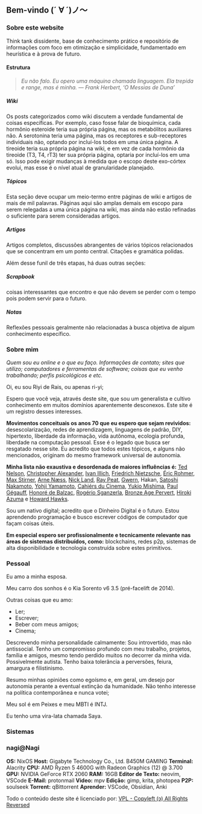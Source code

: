 ## Bem-vindo (´ ∀ ´)ノ～
### Sobre este website

Think tank dissidente, base de conhecimento prático e repositório de informações com foco em otimização e simplicidade, fundamentado em heurística e à prova de futuro.

#### Estrutura

>_Eu não falo. Eu opero uma máquina chamada linguagem. Ela trepida e range, mas é minha. — Frank Herbert, ‘O Messias de Duna’_

##### Wiki
Os posts categorizados como wiki discutem a verdade fundamental de coisas específicas. Por exemplo, caso fosse falar de bioquímica, cada hormônio esteroide teria sua própria página, mas os metabólitos auxiliares não. A serotonina teria uma página, mas os receptores e sub-receptores individuais não, optando por incluí-los todos em uma única página. A tireoide teria sua própria página na wiki, e em vez de cada hormônio da tireoide (T3, T4, rT3) ter sua própria página, optaria por incluí-los em uma só. Isso pode exigir mudanças à medida que o escopo deste exo-córtex evolui, mas esse é o nível atual de granularidade planejado.

##### Tópicos
Esta seção deve ocupar um meio-termo entre páginas de wiki e artigos de mais de mil palavras. Páginas aqui são amplas demais em escopo para serem relegadas a uma única página na wiki, mas ainda não estão refinadas o suficiente para serem consideradas artigos.

##### Artigos
Artigos completos, discussões abrangentes de vários tópicos relacionados que se concentram em um ponto central. Citações e gramática polidas.

Além desse funil de três etapas, há duas outras seções:
##### Scrapbook

coisas interessantes que encontro e que não devem se perder com o tempo pois podem servir para o futuro.

##### Notas

Reflexões pessoais geralmente não relacionadas à busca objetiva de algum conhecimento específico.
### Sobre mim

_Quem sou eu online e o que eu faço. Informações de contato; sites que utilizo; computadores e ferramentas de software; coisas que eu venho trabalhando; perfis psicológicos e etc._

Oi, eu sou Riyi de Rais, ou apenas ri-yi;

Espero que você veja, através deste site, que sou um generalista e cultivo conhecimento em muitos domínios aparentemente desconexos. Este site é um registro desses interesses.

**Movimentos conceituais os anos 70 que eu espero que sejam revividos:** desescolarização, redes de aprendizagem, linguagens de padrão, DIY, hipertexto, liberdade da informação, vida autônoma, ecologia profunda, liberdade na computação pessoal. Esse é o legado que busca ser resgatado nesse site. Eu acredito que todos estes tópicos, e alguns não mencionados, originam do mesmo framework universal de autonomia.

**Minha lista não exaustiva e desordenada de maiores influências é:** [Ted Nelson](https://en.wikipedia.org/wiki/Ted_Nelson), [Christopher Alexander](https://en.wikipedia.org/wiki/Christopher_Alexander), [Ivan Illich](https://en.wikipedia.org/wiki/Ivan_Illich), [Friedrich Nietzsche](https://en.wikipedia.org/wiki/Philosophy_of_Friedrich_Nietzsche), [Éric Rohmer](https://en.wikipedia.org/wiki/%C3%89ric_Rohmer), [Max Stirner](https://en.wikipedia.org/wiki/Max_Stirner), [Arne Næss](https://en.wikipedia.org/wiki/Arne_N%C3%A6ss), [Nick Land](https://en.wikipedia.org/wiki/Nick_Land), [Ray Peat](https://raypeat.com/about.shtml), [Gwern](https://gwern.net/me), Hakan, [Satoshi Nakamoto](https://en.wikipedia.org/wiki/Satoshi_Nakamoto), [Yohji Yamamoto](https://en.wikipedia.org/wiki/Yohji_Yamamoto), [Cahiérs du Cinema](https://en.wikipedia.org/wiki/Cahiers_du_Cin%C3%A9ma), [Yukio Mishima](https://en.wikipedia.org/wiki/Yukio_Mishima), [Paul Gégauff](https://en.wikipedia.org/wiki/Paul_G%C3%A9gauff), [Honoré de Balzac](https://en.wikipedia.org/wiki/Honor%C3%A9_de_Balzac), [Rogério Sganzerla](https://pt.wikipedia.org/wiki/Rog%C3%A9rio_Sganzerla), [Bronze Age Pervert](https://en.wikipedia.org/wiki/Bronze_Age_Pervert), [Hiroki Azuma](https://en.wikipedia.org/wiki/Hiroki_Azuma) e [Howard Hawks](https://en.wikipedia.org/wiki/Howard_Hawks).

Sou um nativo digital; acredito que o Dinheiro Digital é o futuro. Estou aprendendo programação e busco escrever códigos de computador que façam coisas úteis.

**Em especial espero ser profissionalmente e tecnicamente relevante nas áreas de sistemas distribuídos, como:** blockchains, redes p2p, sistemas de alta disponibilidade e tecnologia construída sobre estes primitivos.
### Pessoal

Eu amo a minha esposa.

Meu carro dos sonhos é o Kia Sorento v6 3.5 (pré-facelift de 2014).

Outras coisas que eu amo:

- Ler;
- Escrever;
- Beber com meus amigos;
- Cinema;

Descrevendo minha personalidade calmamente: Sou introvertido, mas não antissocial. Tenho um compromisso profundo com meu trabalho, projetos, família e amigos, mesmo tendo perdido muitos no decorrer da minha vida. Possivelmente autista. Tenho baixa tolerância a perversões, feiura, amargura e filistinismo.

Resumo minhas opiniões como egoísmo e, em geral, um desejo por autonomia perante a eventual extinção da humanidade. Não tenho interesse na política contemporânea e nunca votei;

Meu sol é em Peixes e meu MBTI é INTJ.

Eu tenho uma vira-lata chamada Saya.

### Sistemas

### nagi@Nagi

**OS:** NixOS 
**Host:** Gigabyte Technology Co., Ltd. B450M GAMING 
**Terminal:** Alacrity 
**CPU:** AMD Ryzen 5 4600G with Radeon Graphics (12) @ 3.700
**GPU:** NVIDIA GeForce RTX 2060
**RAM:** 16GB
**Editor de Texto:** neovim, VSCode
**E-Mail:** protonmail
**Video:** mpv
**Edição:** gimp, krita, photopea
**P2P:** soulseek
**Torrent:** qBittorrent
**Aprender:** VSCode, Obsidian, Anki

Todo o conteúdo deste site é licenciado por: [VPL - Copyleft (ɔ) All Rights Reversed](https://viralpubliclicense.org)